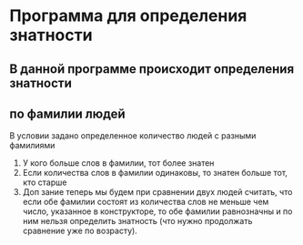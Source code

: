 # Программа для определения знатности
## В данной программе происходит определения знатности
## по фамилии людей 
В условии задано определенное количество 
людей с разными фамилиями
1. У кого больше слов в фамилии, тот более знатен
2. Если количества слов в фамилии одинаковы, то знатен больше тот, кто старше
3. Доп зание теперь мы будем при сравнении двух людей считать, что если обе фамилии состоят 
из количества слов не меньше чем число, указанное в конструкторе, то обе фамилии равнозначны и по ним нельзя определить знатность (что нужно продолжать сравнение уже по возрасту).